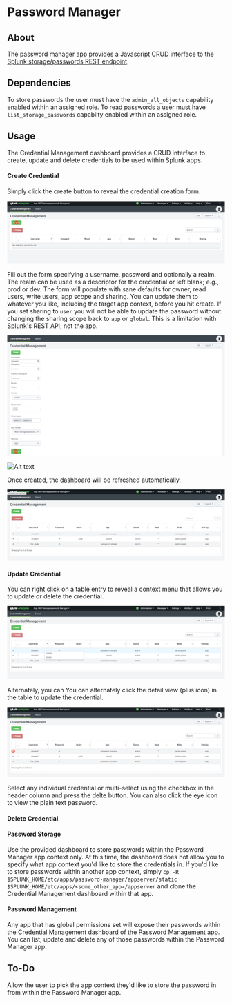 # Password Manager

## About

The password manager app provides a Javascript CRUD interface to the [Splunk storage/passwords REST endpoint](http://docs.splunk.com/Documentation/Splunk/7.0.3/RESTREF/RESTaccess#storage.2Fpasswords). 

## Dependencies
To store passwords the user must have the `admin_all_objects` capability enabled within an assigned role. To read passwords a user must have `list_storage_passwords` capabilty enabled within an assigned role.

## Usage
The Credential Management dashboard provides a CRUD interface to create, update and delete credentials to be used within Splunk apps. 

#### Create Credential
Simply click the create button to reveal the credential creation form.

![Alt text](docs/credential-create.png?raw=true)

Fill out the form specifying a username, password and optionally a realm. The realm can be used as a descriptor for the credential or left blank; e.g., prod or dev. The form will populate with sane defaults for owner, read users, write users, app scope and sharing. You can update them to whatever you like, including the target app context, before you hit create. If you set sharing to `user` you will not be able to update the password without changing the sharing scope back to `app` or `global`. This is a limitation with Splunk's REST API, not the app. 

![Alt text](docs/create-form.png?raw=true)

![Alt text](docs/create-success.png?raw=true)

Once created, the dashboard will be refreshed automatically. 

![Alt text](docs/table.png?raw=true)

#### Update Credential

You can right click on a table entry to reveal a context menu that allows you to update or delete the credential. 

![Alt text](docs/context-menu.png?raw=true)

Alternately, you can You can alternately click the detail view (plus icon) in the table to update the credential.

![Alt text](docs/detail-view.png?raw=true)


 Select any individual credential or multi-select using the checkbox in the header column and press the delte button. You can also click the eye icon to view the plain text password.

#### Delete Credential


#### Password Storage
Use the provided dashboard to store passwords within the Password Manager app context only. At this time, the dashboard does not allow you to specify what app context you'd like to store the credentials in. If you'd like to store passwords within another app context, simply `cp -R $SPLUNK_HOME/etc/apps/password-manager/appserver/static $SPLUNK_HOME/etc/apps/<some_other_app>/appserver` and clone the Credential Management dashboard within that app.

#### Password Management
Any app that has global permissions set will expose their passwords within the Credential Management dashboard of the Password Management app. You can list, update and delete any of those passwords within the Password Manager app.

## To-Do
Allow the user to pick the app context they'd like to store the password in from within the Password Manager app.
